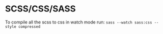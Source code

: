 SCSS/CSS/SASS
===

To compile all the scss to css in watch mode run:
  `sass --watch sass:css --style compressed`


